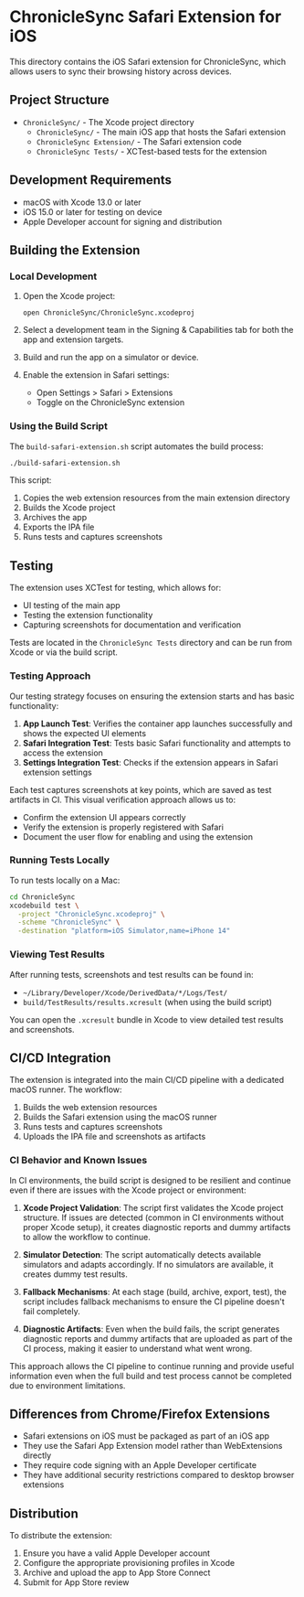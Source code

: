 # ChronicleSync Safari Extension for iOS

This directory contains the iOS Safari extension for ChronicleSync, which allows users to sync their browsing history across devices.

## Project Structure

- `ChronicleSync/` - The Xcode project directory
  - `ChronicleSync/` - The main iOS app that hosts the Safari extension
  - `ChronicleSync Extension/` - The Safari extension code
  - `ChronicleSync Tests/` - XCTest-based tests for the extension

## Development Requirements

- macOS with Xcode 13.0 or later
- iOS 15.0 or later for testing on device
- Apple Developer account for signing and distribution

## Building the Extension

### Local Development

1. Open the Xcode project:
   ```
   open ChronicleSync/ChronicleSync.xcodeproj
   ```

2. Select a development team in the Signing & Capabilities tab for both the app and extension targets.

3. Build and run the app on a simulator or device.

4. Enable the extension in Safari settings:
   - Open Settings > Safari > Extensions
   - Toggle on the ChronicleSync extension

### Using the Build Script

The `build-safari-extension.sh` script automates the build process:

```bash
./build-safari-extension.sh
```

This script:
1. Copies the web extension resources from the main extension directory
2. Builds the Xcode project
3. Archives the app
4. Exports the IPA file
5. Runs tests and captures screenshots

## Testing

The extension uses XCTest for testing, which allows for:

- UI testing of the main app
- Testing the extension functionality
- Capturing screenshots for documentation and verification

Tests are located in the `ChronicleSync Tests` directory and can be run from Xcode or via the build script.

### Testing Approach

Our testing strategy focuses on ensuring the extension starts and has basic functionality:

1. **App Launch Test**: Verifies the container app launches successfully and shows the expected UI elements
2. **Safari Integration Test**: Tests basic Safari functionality and attempts to access the extension
3. **Settings Integration Test**: Checks if the extension appears in Safari extension settings

Each test captures screenshots at key points, which are saved as test artifacts in CI. This visual verification approach allows us to:

- Confirm the extension UI appears correctly
- Verify the extension is properly registered with Safari
- Document the user flow for enabling and using the extension

### Running Tests Locally

To run tests locally on a Mac:

```bash
cd ChronicleSync
xcodebuild test \
  -project "ChronicleSync.xcodeproj" \
  -scheme "ChronicleSync" \
  -destination "platform=iOS Simulator,name=iPhone 14"
```

### Viewing Test Results

After running tests, screenshots and test results can be found in:

- `~/Library/Developer/Xcode/DerivedData/*/Logs/Test/`
- `build/TestResults/results.xcresult` (when using the build script)

You can open the `.xcresult` bundle in Xcode to view detailed test results and screenshots.

## CI/CD Integration

The extension is integrated into the main CI/CD pipeline with a dedicated macOS runner. The workflow:

1. Builds the web extension resources
2. Builds the Safari extension using the macOS runner
3. Runs tests and captures screenshots
4. Uploads the IPA file and screenshots as artifacts

### CI Behavior and Known Issues

In CI environments, the build script is designed to be resilient and continue even if there are issues with the Xcode project or environment:

1. **Xcode Project Validation**: The script first validates the Xcode project structure. If issues are detected (common in CI environments without proper Xcode setup), it creates diagnostic reports and dummy artifacts to allow the workflow to continue.

2. **Simulator Detection**: The script automatically detects available simulators and adapts accordingly. If no simulators are available, it creates dummy test results.

3. **Fallback Mechanisms**: At each stage (build, archive, export, test), the script includes fallback mechanisms to ensure the CI pipeline doesn't fail completely.

4. **Diagnostic Artifacts**: Even when the build fails, the script generates diagnostic reports and dummy artifacts that are uploaded as part of the CI process, making it easier to understand what went wrong.

This approach allows the CI pipeline to continue running and provide useful information even when the full build and test process cannot be completed due to environment limitations.

## Differences from Chrome/Firefox Extensions

- Safari extensions on iOS must be packaged as part of an iOS app
- They use the Safari App Extension model rather than WebExtensions directly
- They require code signing with an Apple Developer certificate
- They have additional security restrictions compared to desktop browser extensions

## Distribution

To distribute the extension:

1. Ensure you have a valid Apple Developer account
2. Configure the appropriate provisioning profiles in Xcode
3. Archive and upload the app to App Store Connect
4. Submit for App Store review
